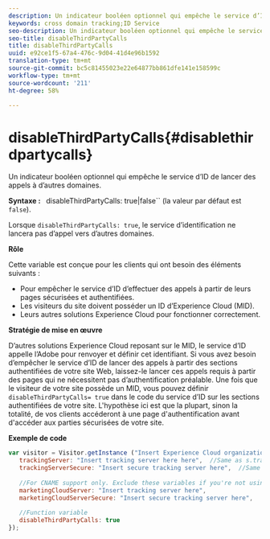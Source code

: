 ```yaml
---
description: Un indicateur booléen optionnel qui empêche le service d’ID de lancer des appels à d’autres domaines.
keywords: cross domain tracking;ID Service
seo-description: Un indicateur booléen optionnel qui empêche le service d’ID de lancer des appels à d’autres domaines.
seo-title: disableThirdPartyCalls
title: disableThirdPartyCalls
uuid: e92ce1f5-67a4-476c-9d04-41d4e96b1592
translation-type: tm+mt
source-git-commit: bc5c81455023e22e64877bb861dfe141e158599c
workflow-type: tm+mt
source-wordcount: '211'
ht-degree: 58%

---
```



# disableThirdPartyCalls{#disablethirdpartycalls}

Un indicateur booléen optionnel qui empêche le service d’ID de lancer des appels à d’autres domaines.

**Syntaxe :** ` `disableThirdPartyCalls: true|false`` (la valeur par défaut est `false`).

Lorsque `disableThirdPartyCalls: true`, le service d’identification ne lancera pas d’appel vers d’autres domaines.

**Rôle**

Cette variable est conçue pour les clients qui ont besoin des éléments suivants :

* Pour empêcher le service d’ID d’effectuer des appels à partir de leurs pages sécurisées et authentifiées.
* Les visiteurs du site doivent posséder un ID d’Experience Cloud (MID).
* Leurs autres solutions Experience Cloud pour fonctionner correctement.

**Stratégie de mise en œuvre**

D’autres solutions Experience Cloud reposant sur le MID, le service d’ID appelle l’Adobe pour renvoyer et définir cet identifiant. Si vous avez besoin d’empêcher le service d’ID de lancer des appels à partir des sections authentifiées de votre site Web, laissez-le lancer ces appels requis à partir des pages qui ne nécessitent pas d’authentification préalable. Une fois que le visiteur de votre site possède un MID, vous pouvez définir `disableThirdPartyCalls= true` dans le code du service d’ID sur les sections authentifiées de votre site. L&#39;hypothèse ici est que la plupart, sinon la totalité, de vos clients accéderont à une page d&#39;authentification avant d&#39;accéder aux parties sécurisées de votre site.

**Exemple de code**

```js
var visitor = Visitor.getInstance ("Insert Experience Cloud organization ID here",{ 
   trackingServer: "Insert tracking server here here",  //Same as s.trackingServer 
   trackingServerSecure: "Insert secure tracking server here",  //Same as s.trackingServerSecure 
 
   //For CNAME support only. Exclude these variables if you're not using CNAME 
   marketingCloudServer: "Insert tracking server here", 
   marketingCloudServerSecure: "Insert secure tracking server here", 
 
   //Function variable 
   disableThirdPartyCalls: true 
}); 
```

